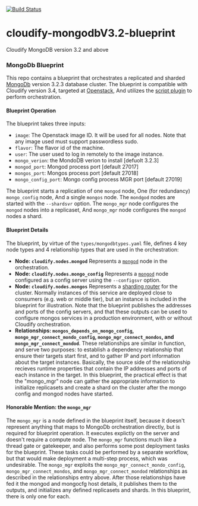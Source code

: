 [![Build Status](https://circleci.com/gh/cloudify-examples/cloudify-mongodbV3.2-blueprint.svg?style=shield&circle-token=:circle-token)](https://circleci.com/gh/cloudify-examples/cloudify-mongodbV3.2-blueprint)

# cloudify-mongodbV3.2-blueprint
Cloudify MongoDB version 3.2 and above

### MongoDb Blueprint

This repo contains a blueprint that orchestrates a replicated and sharded [MongoDb](https://docs.mongodb.org/v3.2.3/) version 3.2.3 database cluster.
The blueprint is compatible with Cloudify version 3.4, targeted at [Openstack](http://docs.getcloudify.org/3.3.1/plugins/openstack/),
And utilizes the [script plugin](http://docs.getcloudify.org/3.3.1/plugins/script/) to perform orchestration.

#### Blueprint Operation
The blueprint takes three inputs:
* `image`: The Openstack image ID.  It will be used for all nodes.  Note that any image used must support passwordless sudo.
* `flavor`: The flavor id of the machine.
* `user`: The user used to log in remotely to the image instance.
* `mongo_verion`: the MondoDB verion to install [defuolt 3.2.3]
* `mongod_port`: Mongod process port [default 27017]
* `mongos_port`: Mongos process port [default 27018]
* `mongo_config_port`: Mongo config process MGR port [default 27019]

The blueprint starts a replication of one `mongod` node,
One (for redundancy) `mongo_config` node,
And a single `mongos` node.
The `mondgod` nodes are started with the `--shardsvr` option.
The `mongo_mgr` node configures the `mongod` nodes into a replicaset,
And `mongo_mgr` node configures the `mongod` nodes a shard.

#### Blueprint Details
The blueprint, by virtue of the `types/mongodbtypes.yaml` file, defines 4 key node types and 4 relationship types that are used in the orchestration:

* <b>Node: `cloudify.nodes.mongod`</b> Represents a [`mongod`](https://docs.mongodb.org/v3.2.3/reference/program/mongod/) node in the orchestration.
* <b>Node: `cloudify.nodes.mongo_config`</b> Represents a [`mongod`](https://docs.mongodb.org/v3.2.3/reference/program/mongod/) node configured as a config server using the `--configsvr` option.
* <b>Node: `cloudify.nodes.mongos`</b> Represents a [sharding router](https://docs.mongodb.org/v3.2.3/reference/program/mongos/) for the cluster.  Normally instances of this service are deployed close to consumers (e.g. web or middle tier), but an instance is included in the blueprint for illustration.  Note that the blueprint publishes the addresses and ports of the config servers, and that these outputs can be used to configure mongos services in a production environment, with or without Cloudify orchestration.
* <b> Relationships: `mongos_depends_on_mongo_config`, `mongo_mgr_connect_mondo_config`, `mongo_mgr_connect_mondos`, and `mongo_mgr_connect_mondod`</b>.  These relationships are similar in function, and serve two purposes: to establish a dependency relationship that ensure their targets start first, and to gather IP and port information about the target instances.  Basically, the source side of the relationship recieves runtime properties that contain the IP addresses and ports of each instance in the target.  In this blueprint, the practical effect is that the "mongo_mgr" node can gather the appropriate information to initialize replicasets and create a shard on the cluster after the mongo config and mongod nodes have started.

#### Honorable Mention: the `mongo_mgr`

The `mongo_mgr` is a node defined in the blueprint itself, because it doesn't represent anything that maps to MongoDb orchestration directly, but is required for blueprint operation. It executes explictly on the server and doesn't require a compute node.  The `mongo_mgr` functions much like a thread gate or gatekeeper, and also performs some post deployment tasks for the blueprint.  These tasks could be performed by a separate workflow, but that would make deployment a multi-step process, which was undesirable.  The `mongo_mgr` exploits the `mongo_mgr_connect_mondo_config`, `mongo_mgr_connect_mondos`, and `mongo_mgr_connect_mondod` relationships as described in the relationships entry above.  After those relationships have fed it the mongod and mongocfg host details, it publishes them to the outputs, and initializes any defined replicasets and shards.  In this blueprint, there is only one for each.
